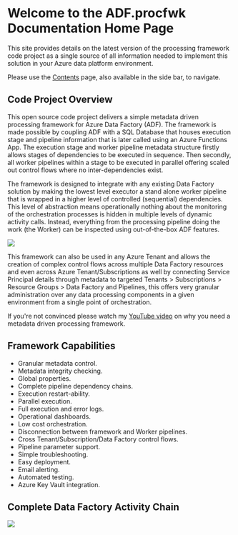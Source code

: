 # Welcome to the ADF.procfwk Documentation Home Page

This site provides details on the latest version of the processing framework code project as a single source of all information needed to implement this solution in your Azure data platform environment.

Please use the [Contents](/ADF.procfwk/contents) page, also available in the side bar, to navigate.

## Code Project Overview

This open source code project delivers a simple metadata driven processing framework for Azure Data Factory (ADF). The framework is made possible by coupling ADF with a SQL Database that houses execution stage and pipeline information that is later called using an Azure Functions App. The execution stage and worker pipeline metadata structure firstly allows stages of dependencies to be executed in sequence. Then secondly, all worker pipelines within a stage to be executed in parallel offering scaled out control flows where no inter-dependencies exist.

The framework is designed to integrate with any existing Data Factory solution by making the lowest level executor a stand alone worker pipeline that is wrapped in a higher level of controlled (sequential) dependencies. This level of abstraction means operationally nothing about the monitoring of the orchestration processes is hidden in multiple levels of dynamic activity calls. Instead, everything from the processing pipeline doing the work (the Worker) can be inspected using out-of-the-box ADF features.

[ ![](/ADF.procfwk/overview.png) ](/ADF.procfwk/overview.png)

This framework can also be used in any Azure Tenant and allows the creation of complex control flows across multiple Data Factory resources and even across Azure Tenant/Subscriptions as well by connecting Service Principal details through metadata to targeted Tenants > Subscriptions > Resource Groups > Data Factory and Pipelines, this offers very granular administration over any data processing components in a given environment from a single point of orchestration.

If you're not convinced please watch my [YouTube video](https://www.youtube.com/watch?v=rVlc-GBpNnc) on why you need a metadata driven processing framework.

## Framework Capabilities

 * Granular metadata control.
 * Metadata integrity checking.
 * Global properties.
 * Complete pipeline dependency chains.
 * Execution restart-ability.
 * Parallel execution.
 * Full execution and error logs.
 * Operational dashboards.
 * Low cost orchestration.
 * Disconnection between framework and Worker pipelines.
 * Cross Tenant/Subscription/Data Factory control flows.
 * Pipeline parameter support.
 * Simple troubleshooting.
 * Easy deployment.
 * Email alerting.
 * Automated testing.
 * Azure Key Vault integration.

## Complete Data Factory Activity Chain

[ ![](/ADF.procfwk/activitychain-full.png) ](/ADF.procfwk/activitychain-full.png)
